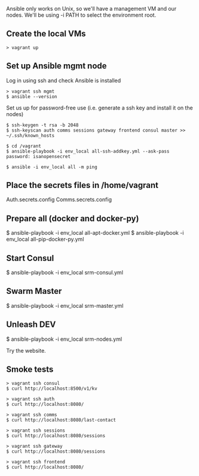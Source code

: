 
Ansible only works on Unix, so we'll have a management VM and our nodes.
We'll be using -i PATH to select the environment root.


Create the local VMs
------------------------
```
> vagrant up
```


Set up Ansible mgmt node
------------------------
Log in using ssh and check Ansible is installed
```
> vagrant ssh mgmt
$ ansible --version
```

Set us up for password-free use (i.e. generate a ssh key and install it on the nodes)
```
$ ssh-keygen -t rsa -b 2048
$ ssh-keyscan auth comms sessions gateway frontend consul master >> ~/.ssh/known_hosts

$ cd /vagrant
$ ansible-playbook -i env_local all-ssh-addkey.yml --ask-pass
password: isanopensecret

$ ansible -i env_local all -m ping
```


Place the secrets files in /home/vagrant
------------------------
Auth.secrets.config
Comms.secrets.config


Prepare all (docker and docker-py)
------------------------
$ ansible-playbook -i env_local all-apt-docker.yml
$ ansible-playbook -i env_local all-pip-docker-py.yml


Start Consul
------------------------
$ ansible-playbook -i env_local srm-consul.yml

Swarm Master
------------------------
$ ansible-playbook -i env_local srm-master.yml

Unleash DEV
------------------------
$ ansible-playbook -i env_local srm-nodes.yml

Try the website.


Smoke tests
-----------------------
```
> vagrant ssh consul
$ curl http://localhost:8500/v1/kv
```

```
> vagrant ssh auth
$ curl http://localhost:8080/
```

```
> vagrant ssh comms
$ curl http://localhost:8080/last-contact
```

```
> vagrant ssh sessions
$ curl http://localhost:8080/sessions
```

```
> vagrant ssh gateway
$ curl http://localhost:8080/sessions
```

```
> vagrant ssh frontend
$ curl http://localhost:8080/
```


